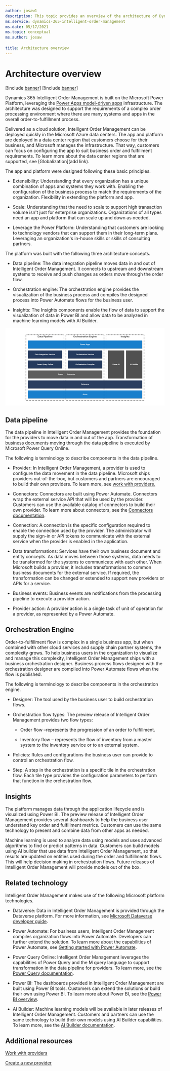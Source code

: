 ```yaml
---
author: josaw1
description: This topic provides an overview of the architecture of Dynamics 365 Intelligent Order Management.
ms.service: dynamics-365-intelligent-order-management
ms.date: 05/17/2021
ms.topic: conceptual
ms.author: josaw

title: Architecture overview
---
```



# Architecture overview

[!include [banner](includes/banner.md)]
[!include [banner](includes/preview-banner.md)]


Dynamics 365 Intelligent Order Management is built on the Microsoft Power Platform, leveraging the [Power Apps model-driven apps](https://docs.microsoft.com/en-us/powerapps/maker/model-driven-apps/) infrastructure. The architecture was designed to support the requirements of a complex order processing environment where there are many systems and apps in the overall order-to-fulfillment process.

Delivered as a cloud solution, Intelligent Order Management can be deployed quickly in the Microsoft Azure data centers. The app and platform are deployed in a data center region that customers choose for their business, and Microsoft manages the infrastructure. That way, customers can focus on configuring the app to suit business order and fulfillment requirements. To learn more about the data center regions that are supported, see \[Globalization\](add link).

The app and platform were designed following these basic principles.

-   Extensibility: Understanding that every organization has a unique combination of apps and systems they work with. Enabling the configuration of the business process to match the requirements of the organization. Flexibility in extending the platform and app.

-   Scale: Understanding that the need to scale to support high transaction volume isn't just for enterprise organizations. Organizations of all types need an app and platform that can scale up and down as needed.

-   Leverage the Power Platform: Understanding that customers are looking to technology vendors that can support them in their long-term plans. Leveraging an organization's in-house skills or skills of consulting partners.

The platform was built with the following three architecture concepts.

-   Data pipeline: The data integration pipeline moves data in and out of Intelligent Order Management. It connects to upstream and downstream systems to receive and push changes as orders move through the order flow.

-   Orchestration engine: The orchestration engine provides the visualization of the business process and compiles the designed process into Power Automate flows for the business user.

-   Insights: The Insights components enable the flow of data to support the visualization of data in Power BI and allow data to be analyzed in machine learning models with AI Builder.

![Architecture overview diagram](media/architecture.png)

## Data pipeline 

The data pipeline in Intelligent Order Management provides the foundation for the providers to move data in and out of the app. Transformation of business documents moving through the data pipeline is executed by Microsoft Power Query Online.

The following is terminology to describe components in the data pipeline.

-   Provider: In Intelligent Order Management, a provider is used to configure the data movement in the data pipeline. Microsoft ships providers out-of-the-box, but customers and partners are encouraged to build their own providers. To learn more, see [work with providers.](https://microsoft.sharepoint.com/teams/D365OperationsRedmond/Shared%20Documents/OMS/Documentation/work-providers.md)

-   Connectors: Connectors are built using Power Automate. Connectors wrap the external service API that will be used by the provider. Customers can use the available catalog of connectors to build their own provider. To learn more about connectors, see the [Connectors documentation](https://docs.microsoft.com/en-us/connectors/).

-   Connection: A connection is the specific configuration required to enable the connection used by the provider. The administrator will supply the sign-in or API tokens to communicate with the external service when the provider is enabled in the application.

-   Data transformations: Services have their own business document and entity concepts. As data moves between those systems, data needs to be transformed for the systems to communicate with each other. When Microsoft builds a provider, it includes transformations to common business documents for the external service. If required, the transformation can be changed or extended to support new providers or APIs for a service.

-   Business events: Business events are notifications from the processing pipeline to execute a provider action.

-   Provider action: A provider action is a single task of unit of operation for a provider, as represented by a Power Automate.

## 

## Orchestration Engine

Order-to-fulfillment flow is complex in a single business app, but when combined with other cloud services and supply chain partner systems, the complexity grows. To help business users in the organization to visualize and manage this complexity, Intelligent Order Management ships with a business orchestration designer. Business process flows designed with the orchestration designer are compiled into Power Automate flows when the flow is published.

The following is terminology to describe components in the orchestration engine.

-   Designer: The tool used by the business user to build orchestration flows.

-   Orchestration flow types: The preview release of Intelligent Order Management provides two flow types:

    -   Order flow –represents the progression of an order to fulfillment.

    -   Inventory flow – represents the flow of inventory from a master system to the inventory service or to an external system.

-   Policies: Rules and configurations the business user can provide to control an orchestration flow.

-   Step: A step in the orchestration is a specific tile in the orchestration flow. Each tile type provides the configuration parameters to perform that function in the orchestration flow.

## Insights

The platform manages data through the application lifecycle and is visualized using Power BI. The preview release of Intelligent Order Management provides several dashboards to help the business user understand key order and fulfillment metrics. Customers can use the same technology to present and combine data from other apps as needed.

Machine learning is used to analyze data using models and uses advanced algorithms to find or predict patterns in data. Customers can build models using AI builder that use data from Intelligent Order Management, so that results are updated on entities used during the order and fulfillments flows. This will help decision making in orchestration flows. Future releases of Intelligent Order Management will provide models out of the box.

## Related technology

Intelligent Order Management makes use of the following Microsoft platform technologies.

-   Dataverse: Data in Intelligent Order Management is provided through the Dataverse platform. For more information, see [Microsoft Dataverse developer guide](https://docs.microsoft.com/en-us/powerapps/developer/data-platform/overview).

-   Power Automate: For business users, Intelligent Order Management compiles organization flows into Power Automate. Developers can further extend the solution. To learn more about the capabilities of Power Automate, see [Getting started with Power Automate](https://docs.microsoft.com/en-us/power-automate/getting-started).

-   Power Query Online: Intelligent Order Management leverages the capabilities of Power Query and the M query language to support transformation in the data pipeline for providers. To learn more, see the [Power Query documentation](https://docs.microsoft.com/en-us/power-query/power-query-what-is-power-query).

-   Power BI: The dashboards provided in Intelligent Order Management are built using Power BI tools. Customers can extend the solutions or build their own using Power BI. To learn more about Power BI, see the [Power BI overview](https://microsoft.sharepoint.com/teams/D365OperationsRedmond/Shared%20Documents/OMS/Documentation/•%09https:/docs.microsoft.com/en-us/power-bi/fundamentals/power-bi-overview).

-   AI Builder: Machine learning models will be available in later releases of Intelligent Order Management. Customers and partners can use the same technology to build their own models using AI Builder capabilities. To learn more, see the [AI Builder documentation](https://docs.microsoft.com/en-us/ai-builder/).

## Additional resources

[Work with providers](work-providers.md)

[Create a new provider](create-new-provier.md)
